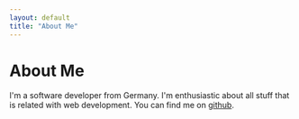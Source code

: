 ```yaml
---
layout: default
title: "About Me"
---
```

<h1 class="title">About Me</h1>
<p>I'm a software developer from Germany. I'm enthusiastic about all stuff that is
  related with web development. You can find me on
  <a href="http://github.com/nokarma">github</a>.</p>
